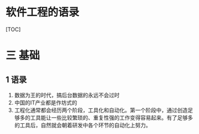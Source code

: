 # 软件工程的语录
[TOC]
# 三 基础
## 1 语录
1. 数据为王的时代，搞后台数据的永远不会过时
2. 中国的IT产业都是作坊式的
3. 工程化通常都会经历两个阶段，工具化和自动化。第一个阶段中，通过创造足够多的工具能让一些比较繁琐的、重复性强的工作变得容易起来。有了足够多的工具后，自然就会朝着研发中各个环节的自动化上努力。